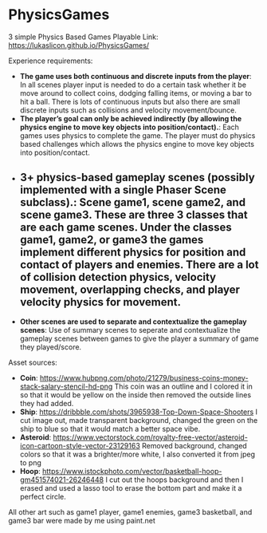 # PhysicsGames
3 simple Physics Based Games
Playable Link: https://lukaslicon.github.io/PhysicsGames/

Experience requirements:
- **The game uses both continuous and discrete inputs from the player**: In all scenes player input is needed to do a certain task whether it be move around to collect coins, dodging falling items, or moving a bar to hit a ball. There is lots of continuous inputs but also there are small discrete inputs such as collisions and velocity movement/bounce.
- **The player’s goal can only be achieved indirectly (by allowing the physics engine to move key objects into position/contact).**: Each games uses physics to complete the game. The player must do physics based challenges which allows the physics engine to move key objects into position/contact.
- **3+ physics-based gameplay scenes (possibly implemented with a single Phaser Scene subclass).**: Scene game1, scene game2, and scene game3. These are three 3 classes that are each game scenes. Under the classes game1, game2, or game3  the games implement different physics for position and contact of players and enemies. There are a lot of collision detection physics, velocity movement, overlapping checks, and player velocity physics for movement.
    -
- **Other scenes are used to separate and contextualize the gameplay scenes**: Use of summary scenes to seperate and contextualize the gameplay scenes between games to give the player a summary of game they played/score.

Asset sources:
- **Coin**:  https://www.hubpng.com/photo/21279/business-coins-money-stack-salary-stencil-hd-png  This coin was an outline and I colored it in so that it would be yellow on the inside then removed the outside lines they had added.
- **Ship**: https://dribbble.com/shots/3965938-Top-Down-Space-Shooters  I cut image out, made transparent background, changed the green on the ship to blue so that it would match a better space vibe. 
- **Asteroid**: https://www.vectorstock.com/royalty-free-vector/asteroid-icon-cartoon-style-vector-23129163  Removed background, changed colors so that it was a brighter/more white, I also converted it from jpeg to png
- **Hoop**: https://www.istockphoto.com/vector/basketball-hoop-gm451574021-26246448  I cut out the hoops background and then I erased and used a lasso tool to erase the bottom part and make it a perfect circle.

All other art such as game1 player, game1 enemies, game3 basketball, and game3 bar were made by me using paint.net